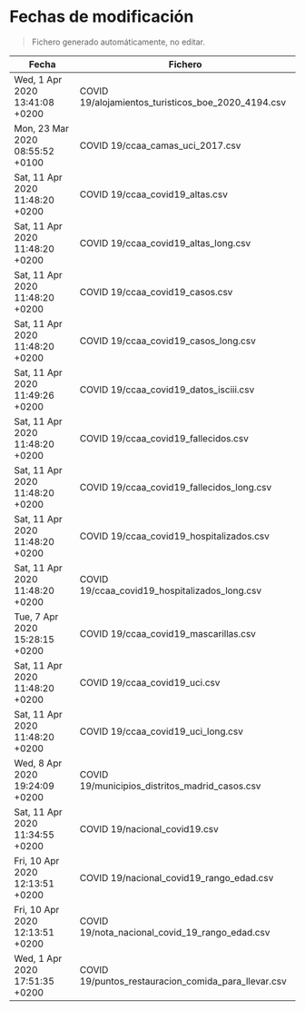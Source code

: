 # Fechas de modificación

> Fichero generado automáticamente, no editar.

| Fecha                           | Fichero                  |
|---------------------------------|--------------------------|
| Wed, 1 Apr 2020 13:41:08 +0200  | COVID 19/alojamientos_turisticos_boe_2020_4194.csv |
| Mon, 23 Mar 2020 08:55:52 +0100  | COVID 19/ccaa_camas_uci_2017.csv |
| Sat, 11 Apr 2020 11:48:20 +0200  | COVID 19/ccaa_covid19_altas.csv |
| Sat, 11 Apr 2020 11:48:20 +0200  | COVID 19/ccaa_covid19_altas_long.csv |
| Sat, 11 Apr 2020 11:48:20 +0200  | COVID 19/ccaa_covid19_casos.csv |
| Sat, 11 Apr 2020 11:48:20 +0200  | COVID 19/ccaa_covid19_casos_long.csv |
| Sat, 11 Apr 2020 11:49:26 +0200  | COVID 19/ccaa_covid19_datos_isciii.csv |
| Sat, 11 Apr 2020 11:48:20 +0200  | COVID 19/ccaa_covid19_fallecidos.csv |
| Sat, 11 Apr 2020 11:48:20 +0200  | COVID 19/ccaa_covid19_fallecidos_long.csv |
| Sat, 11 Apr 2020 11:48:20 +0200  | COVID 19/ccaa_covid19_hospitalizados.csv |
| Sat, 11 Apr 2020 11:48:20 +0200  | COVID 19/ccaa_covid19_hospitalizados_long.csv |
| Tue, 7 Apr 2020 15:28:15 +0200  | COVID 19/ccaa_covid19_mascarillas.csv |
| Sat, 11 Apr 2020 11:48:20 +0200  | COVID 19/ccaa_covid19_uci.csv |
| Sat, 11 Apr 2020 11:48:20 +0200  | COVID 19/ccaa_covid19_uci_long.csv |
| Wed, 8 Apr 2020 19:24:09 +0200  | COVID 19/municipios_distritos_madrid_casos.csv |
| Sat, 11 Apr 2020 11:34:55 +0200  | COVID 19/nacional_covid19.csv |
| Fri, 10 Apr 2020 12:13:51 +0200  | COVID 19/nacional_covid19_rango_edad.csv |
| Fri, 10 Apr 2020 12:13:51 +0200  | COVID 19/nota_nacional_covid_19_rango_edad.csv |
| Wed, 1 Apr 2020 17:51:35 +0200  | COVID 19/puntos_restauracion_comida_para_llevar.csv |
